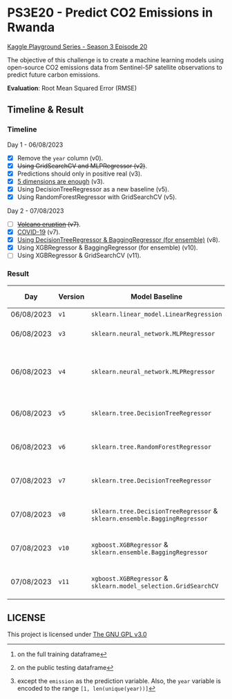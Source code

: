 # PS3E20 - Predict CO2 Emissions in Rwanda
[Kaggle Playground Series - Season 3 Episode 20](https://www.kaggle.com/competitions/playground-series-s3e20)

The objective of this challenge is to create a machine learning models using open-source CO2 emissions data from Sentinel-5P satellite observations to predict future carbon emissions.

**Evaluation**: Root Mean Squared Error (RMSE)

## Timeline & Result

### Timeline

Day 1 - 06/08/2023

- [x] Remove the `year` column (v0).
- [x] ~~Using GridSearchCV and MLPRegressor (v2)~~.
- [x] Predictions should only in positive real (v3). 
- [x] [5 dimensions are enough](https://www.kaggle.com/competitions/playground-series-s3e20/discussion/429278) (v3).
- [x] Using DecisionTreeRegressor as a new baseline (v5).
- [x] Using RandomForestRegressor with GridSearchCV (v5).

Day 2 - 07/08/2023

- [ ] ~~[Volcano eruption](https://www.kaggle.com/competitions/playground-series-s3e20/discussion/429232) (v7)~~.
- [x] [COVID-19](https://www.kaggle.com/competitions/playground-series-s3e20/discussion/429622) (v7).
- [x] [Using DecisionTreeRegressor & BaggingRegressor (for ensemble)](https://www.kaggle.com/code/johnsmith44/ps3e20-co2-emissions-in-rwanda-compact-trick) (v8). 
- [x] Using XGBRegressor & BaggingRegressor (for ensemble) (v10).
- [ ] Using XGBRegressor & GridSearchCV (v11).

### Result

| Day        | Version | Model Baseline                                                             | Features                                         | RMSE (train)[^2] | RMSE (test)[^3] |
| ---------- | ------- | -------------------------------------------------------------------------- | ------------------------------------------------ | ---------------- | --------------- |
| 06/08/2023 | `v1`    | `sklearn.linear_model.LinearRegression`                                    | All[^1]                                          | 142.25429        | 4851.07446      |
| 06/08/2023 | `v3`    | `sklearn.neural_network.MLPRegressor`                                      | All except `year`                                | N/A              | 168.39246       |
| 06/08/2023 | `v4`    | `sklearn.neural_network.MLPRegressor`                                      | All except `year`, `emission = max(0, emission)` | 141.67652        | 166.10065       |
| 06/08/2023 | `v5`    | `sklearn.tree.DecisionTreeRegressor`                                       | `latitude`, `longitude` and `week_no`            | 15.09919         | 33.35922        |
| 06/08/2023 | `v6`    | `sklearn.tree.RandomForestRegressor`                                       | `latitude`, `longitude` and `week_no`            | 15.69964         | 33.05568        |
| 07/08/2023 | `v7`    | `sklearn.tree.DecisionTreeRegressor`                                       | `latitude`, `longitude` and `week_no`            | **11.48310**     | **31.15227**    |
| 07/08/2023 | `v8`    | `sklearn.tree.DecisionTreeRegressor` & `sklearn.ensemble.BaggingRegressor` | `latitude`, `longitude` and `week_no`            | 11.80345         | 31.66813        |
| 07/08/2023 | `v10`   | `xgboost.XGBRegressor` & `sklearn.ensemble.BaggingRegressor`               | `latitude`, `longitude` and `week_no`            | 16.64857         | 34.20177        |
| 07/08/2023 | `v11`   | `xgboost.XGBRegressor` & `sklearn.model_selection.GridSearchCV`            | `latitude`, `longitude` and `week_no`            | 16.64857         | 34.20177        |

[^1]: except the `emission` as the prediction variable. Also, the `year` variable is encoded to the range `[1, len(unique(year))]`
[^2]: on the full training dataframe
[^3]: on the public testing dataframe

## LICENSE
This project is licensed under [The GNU GPL v3.0](LICENSE)
